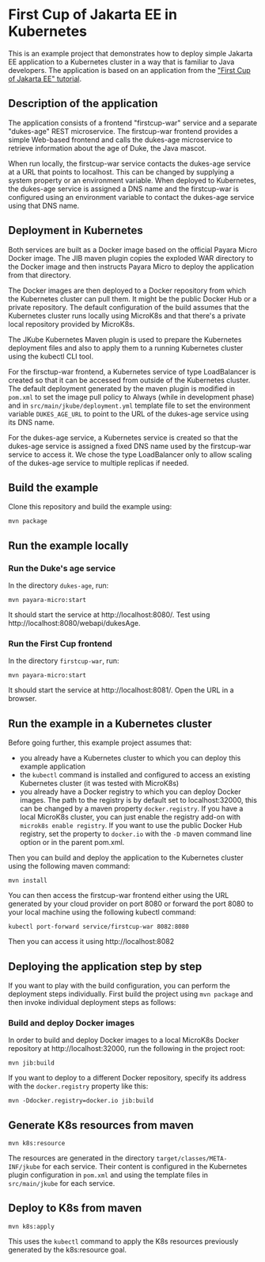 # First Cup of Jakarta EE in Kubernetes

This is an example project that demonstrates how to deploy simple Jakarta EE application to a Kubernetes cluster in a way that is familiar to Java developers. The application is based on an application from the ["First Cup of Jakarta EE" tutorial](https://eclipse-ee4j.github.io/jakartaee-firstcup/).

## Description of the application

The application consists of a frontend "firstcup-war" service and a separate "dukes-age" REST microservice. The firstcup-war frontend provides a simple Web-based frontend and calls the dukes-age microservice to retrieve information about the age of Duke, the Java mascot.

When run locally, the firstcup-war service contacts the dukes-age service at a URL that points to localhost. This can be changed by supplying a system property or an environment variable. When deployed to Kubernetes, the dukes-age service is assigned a DNS name and the firstcup-war is configured using an environment variable to contact the dukes-age service using that DNS name.

## Deployment in Kubernetes

Both services are built as a Docker image based on the official Payara Micro Docker image. The JIB maven plugin copies the exploded WAR directory to the Docker image and then instructs Payara Micro to deploy the application from that directory.

The Docker images are then deployed to a Docker repository from which the Kubernetes cluster can pull them. It might be the public Docker Hub or a private repository. The default configuration of the build assumes that the Kubernetes cluster runs locally using MicroK8s and that there's a private local repository provided by MicroK8s.

The JKube Kubernetes Maven plugin is used to prepare the Kubernetes deployment files and also to apply them to a running Kubernetes cluster using the kubectl CLI tool.

For the firsctup-war frontend, a Kubernetes service of type LoadBalancer is created so that it can be accessed from outside of the Kubernetes cluster. The default deployment generated by the maven plugin is modified in `pom.xml` to set the image pull policy to Always (while in development phase) and in `src/main/jkube/deployment.yml` template file to set the environment variable `DUKES_AGE_URL` to point to the URL of the dukes-age service using its DNS name.

For the dukes-age service, a Kubernetes service is created so that the dukes-age service is assigned a fixed DNS name used by the firstcup-war service to access it. We chose the type LoadBalancer only to allow scaling of the dukes-age service to multiple replicas if needed.

## Build the example

Clone this repository and build the example using:

```
mvn package
```

## Run the example locally

### Run the Duke's age service

In the directory `dukes-age`, run:

```
mvn payara-micro:start  
```

It should start the service at http://localhost:8080/. Test using http://localhost:8080/webapi/dukesAge.

### Run the First Cup frontend

In the directory `firstcup-war`, run:

```
mvn payara-micro:start  
```

It should start the service at http://localhost:8081/. Open the URL in a browser.

## Run the example in a Kubernetes cluster

Before going further, this example project assumes that:

* you already have a Kubernetes cluster to which you can deploy this example application
* the `kubectl` command is installed and configured to access an existing Kubernetes cluster (it was tested with MicroK8s)
* you already have a Docker registry to which you can deploy Docker images. The path to the registry is by default set to localhost:32000, this can be changed by a maven property `docker.registry`. If you have a local MicroK8s cluster, you can just enable the registry add-on with `microk8s enable registry`. If you want to use the public Docker Hub registry, set the property to `docker.io` with the `-D` maven command line option or in the parent pom.xml.

Then you can build and deploy the application to the Kubernetes cluster using the following maven command:

```
mvn install
```

You can then access the firstcup-war frontend either using the URL generated by your cloud provider on port 8080 or forward the port 8080 to your local machine using the following kubectl command:

```
kubectl port-forward service/firstcup-war 8082:8080
```

Then you can access it using http://localhost:8082

## Deploying the application step by step

If you want to play with the build configuration, you can perform the deployment steps individually. First build the project using `mvn package` and then invoke individual deployment steps as follows:

### Build and deploy Docker images

In order to build and deploy Docker images to a local MicroK8s Docker repository at http://localhost:32000, run the following in the project root:

```
mvn jib:build
```

If you want to deploy to a different Docker repository, specify its address with the `docker.registry` property like this:

```
mvn -Ddocker.registry=docker.io jib:build
```

## Generate K8s resources from maven

```
mvn k8s:resource
```

The resources are generated in the directory `target/classes/META-INF/jkube` for each service. Their content is configured in the Kubernetes plugin configuration in `pom.xml` and using the template files in `src/main/jkube` for each service.

## Deploy to K8s from maven

```
mvn k8s:apply
```

This uses the `kubectl` command to apply the K8s resources previously generated by the k8s:resource goal.